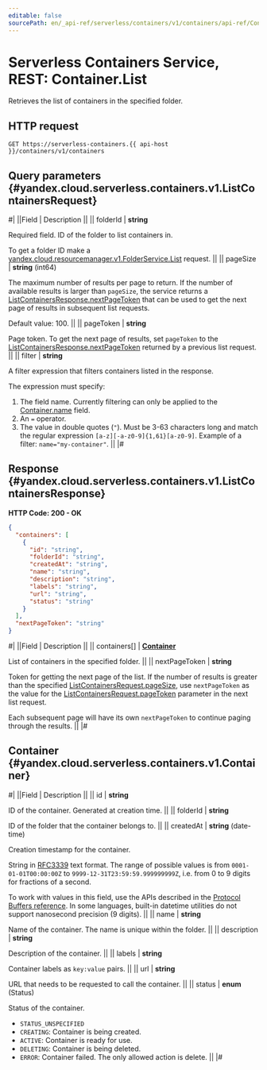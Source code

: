 ```yaml
---
editable: false
sourcePath: en/_api-ref/serverless/containers/v1/containers/api-ref/Container/list.md
---
```


# Serverless Containers Service, REST: Container.List

Retrieves the list of containers in the specified folder.

## HTTP request

```
GET https://serverless-containers.{{ api-host }}/containers/v1/containers
```

## Query parameters {#yandex.cloud.serverless.containers.v1.ListContainersRequest}

#|
||Field | Description ||
|| folderId | **string**

Required field. ID of the folder to list containers in.

To get a folder ID make a [yandex.cloud.resourcemanager.v1.FolderService.List](/docs/resource-manager/api-ref/Folder/list#List) request. ||
|| pageSize | **string** (int64)

The maximum number of results per page to return. If the number of available
results is larger than `pageSize`, the service returns a [ListContainersResponse.nextPageToken](#yandex.cloud.serverless.containers.v1.ListContainersResponse)
that can be used to get the next page of results in subsequent list requests.

Default value: 100. ||
|| pageToken | **string**

Page token. To get the next page of results, set `pageToken` to the
[ListContainersResponse.nextPageToken](#yandex.cloud.serverless.containers.v1.ListContainersResponse) returned by a previous list request. ||
|| filter | **string**

A filter expression that filters containers listed in the response.

The expression must specify:
1. The field name. Currently filtering can only be applied to the [Container.name](#yandex.cloud.serverless.containers.v1.Container) field.
2. An `=` operator.
3. The value in double quotes (`"`). Must be 3-63 characters long and match the regular expression `[a-z][-a-z0-9]{1,61}[a-z0-9]`.
Example of a filter: `name="my-container"`. ||
|#

## Response {#yandex.cloud.serverless.containers.v1.ListContainersResponse}

**HTTP Code: 200 - OK**

```json
{
  "containers": [
    {
      "id": "string",
      "folderId": "string",
      "createdAt": "string",
      "name": "string",
      "description": "string",
      "labels": "string",
      "url": "string",
      "status": "string"
    }
  ],
  "nextPageToken": "string"
}
```

#|
||Field | Description ||
|| containers[] | **[Container](#yandex.cloud.serverless.containers.v1.Container)**

List of containers in the specified folder. ||
|| nextPageToken | **string**

Token for getting the next page of the list. If the number of results is greater than
the specified [ListContainersRequest.pageSize](#yandex.cloud.serverless.containers.v1.ListContainersRequest), use `nextPageToken` as the value
for the [ListContainersRequest.pageToken](#yandex.cloud.serverless.containers.v1.ListContainersRequest) parameter in the next list request.

Each subsequent page will have its own `nextPageToken` to continue paging through the results. ||
|#

## Container {#yandex.cloud.serverless.containers.v1.Container}

#|
||Field | Description ||
|| id | **string**

ID of the container. Generated at creation time. ||
|| folderId | **string**

ID of the folder that the container belongs to. ||
|| createdAt | **string** (date-time)

Creation timestamp for the container.

String in [RFC3339](https://www.ietf.org/rfc/rfc3339.txt) text format. The range of possible values is from
`0001-01-01T00:00:00Z` to `9999-12-31T23:59:59.999999999Z`, i.e. from 0 to 9 digits for fractions of a second.

To work with values in this field, use the APIs described in the
[Protocol Buffers reference](https://developers.google.com/protocol-buffers/docs/reference/overview).
In some languages, built-in datetime utilities do not support nanosecond precision (9 digits). ||
|| name | **string**

Name of the container. The name is unique within the folder. ||
|| description | **string**

Description of the container. ||
|| labels | **string**

Container labels as `key:value` pairs. ||
|| url | **string**

URL that needs to be requested to call the container. ||
|| status | **enum** (Status)

Status of the container.

- `STATUS_UNSPECIFIED`
- `CREATING`: Container is being created.
- `ACTIVE`: Container is ready for use.
- `DELETING`: Container is being deleted.
- `ERROR`: Container failed. The only allowed action is delete. ||
|#